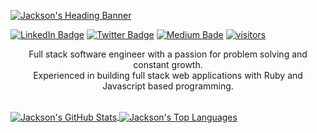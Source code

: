 [![Jackson's Heading Banner](https://user-images.githubusercontent.com/53205189/117742238-4d1e1e00-b1d2-11eb-86d1-3ba239418020.png)](https://jacksonchen.dev)

[![LinkedIn Badge](https://img.shields.io/badge/LinkedIn-Profile-informational?style=flat&logo=linkedin&color=0D76A8)](https://www.linkedin.com/in/jacksonchen171/)
[![Twitter Badge](https://img.shields.io/badge/Twitter-Profile-informational?style=flat&logo=twitter&color=1CA2F1)](https://twitter.com/jacksonchen171)
[![Medium Bade](https://img.shields.io/badge/Medium-Blog-black?style=flat&logo=medium)](https://medium.com/@jacksonchen171)
[![visitors](https://visitor-badge.glitch.me/badge?page_id=peawarrior.peawarrior)](https://jacksonchen.dev)

<p align="center"> Full stack software engineer with a passion for problem solving and constant growth.<br> Experienced in building full stack web applications with Ruby and Javascript based programming.</p>
<br>

<a href="https://github.com/peawarrior">
  <img align="center" src="https://github-readme-stats.vercel.app/api?username=peawarrior&show_icons=true&theme=prussian" alt="Jackson's GitHub Stats" />
</a>
<a href="https://github.com/peawarrior">
  <img align="center" src="https://github-readme-stats.vercel.app/api/top-langs/?username=peawarrior&show_icons=true&theme=prussian&langs_count=4&layout=compact" alt="Jackson's Top Languages" />
</a>
